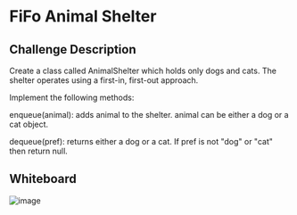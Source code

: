 # FiFo Animal Shelter


## Challenge Description
Create a class called AnimalShelter which holds only dogs and cats. The shelter operates using a first-in, first-out approach.

Implement the following methods:

enqueue(animal): adds animal to the shelter. animal can be either a dog or a cat object.

dequeue(pref): returns either a dog or a cat. If pref is not "dog" or "cat" then return null.

## Whiteboard

![image](https://user-images.githubusercontent.com/33704616/117086278-bf45bd00-ad11-11eb-9613-7c00b2761032.png)
